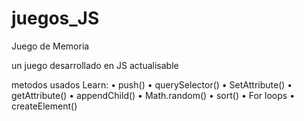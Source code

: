 # juegos_JS
Juego de Memoria

un juego desarrollado en JS actualisable 

metodos usados
Learn:
  • push()
  • querySelector()
  • SetAttribute()
  • getAttribute()
  • appendChild()
  • Math.random()
  • sort()
  • For loops
  • createElement()
